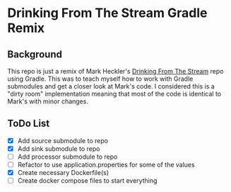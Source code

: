 # Drinking From The Stream Gradle Remix 

## Background 
This repo is just a remix of Mark Heckler's [Drinking From The Stream](https://github.com/mkheck/drinking-from-the-stream) repo using Gradle. 
This was to teach myself how to work with Gradle submodules and get a closer look at Mark's code. I considered this is a "dirty room" implementation meaning that most of the code is identical to Mark's with minor changes.

## ToDo List 
- [X] Add source submodule to repo 
- [X] Add sink submodule to repo  
- [ ] Add processor submodule to repo 
- [ ] Refactor to use application.properties for some of the values
- [X] Create necessary Dockerfile(s)
- [ ] Create docker compose files to start everything